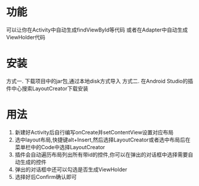# 功能
可以让你在Activity中自动生成findViewById等代码
或者在Adapter中自动生成ViewHolder代码


# 安装
方式一. 下载项目中的jar包,通过本地disk方式导入
方式二. 在Android Studio的插件中心搜索LayoutCreator下载安装


# 用法
1. 新建好Activity后自行编写onCreate并setContentView设置对应布局
2. 选中layout布局,快捷键alt+Insert,然后选择LayoutCreator或者选中布局后在菜单栏中的Code中选择LayoutCreator
3. 插件会自动遍历布局列出所有带id的控件,你可以在弹出的对话框中选择需要自动生成的控件
4. 弹出的对话框中还可以勾选是否生成ViewHolder
5. 选择好后Confirm确认即可

